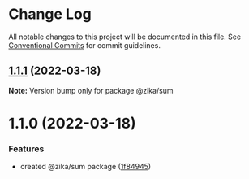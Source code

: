 # Change Log

All notable changes to this project will be documented in this file.
See [Conventional Commits](https://conventionalcommits.org) for commit guidelines.

## [1.1.1](https://github.com/mandyHellz/poc-monorepo/compare/@zika/sum@1.1.0...@zika/sum@1.1.1) (2022-03-18)

**Note:** Version bump only for package @zika/sum





# 1.1.0 (2022-03-18)


### Features

* created @zika/sum package ([1f84945](https://github.com/mandyHellz/poc-monorepo/commit/1f84945e7a37de058ebc68eb28c18ed0f7255167))
